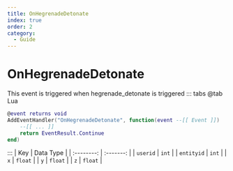 ```yaml
---
title: OnHegrenadeDetonate
index: true
order: 2
category:
  - Guide
---
```


# OnHegrenadeDetonate
This event is triggered when hegrenade_detonate is triggered
::: tabs
@tab Lua
```lua
@event returns void
AddEventHandler("OnHegrenadeDetonate", function(event --[[ Event ]])
    --[[ ... ]]
    return EventResult.Continue
end)
```

:::
|     Key    | Data Type |
| :--------: | :-------: |
|  `userid`  |   `int`   |
| `entityid` |   `int`   |
|     `x`    |  `float`  |
|     `y`    |  `float`  |
|     `z`    |  `float`  |
